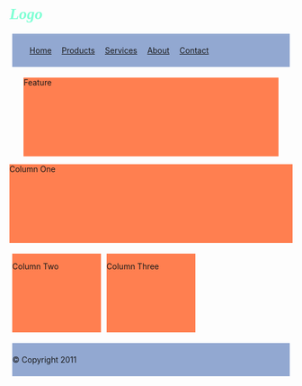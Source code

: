 
<!DOCTYPE html>
<html lang="en-US">
  <head>
    <title>Module 04</title>
    <style>
    			h1 {
				font-family: "Times New Roman", Times, serif;
				font-weight: bold;
				font-style:italic;
				color: #7FFFD4;
				}	
				
			* {
				font-family: Arial, Verdana, sans-serif;
				color: #8A2BE2;
				text-align: center;}
			body {
				background-image:url("https://images.app.goo.gl/RmB7sDvhoiD2ev4BA");
				background position: center;
				background-repeat: no-repeat;
				width: 90%;
				margin: 0 auto;}
			#content {
				overflow: auto;}
			#nav, #feature, #footer {
				margin: 1%;}font-
			.column1, .column2, .column3 {
				background-color: #fefbd8;
				width: 31.3%;
				float: left;
				margin: 1%;}
			.column3 {
				margin-right: 0%;}
			li {
				display: inline;
				padding: 0.5em;}
			#nav, #footer {
				background-color: #92a8d1;
				padding: 0.5em 0;}
			#feature, .article {
				height: 10em;
				margin-bottom: 1em;
				background-color: coral;}
			#feature{
				background-image: url("https://images.app.goo.gl/MgiR4wxjQhPEpFGG6");
				background-size: contain;
				background position: center;
				width: 90%;
				margin: 0 auto;}
  </style>
  </head>
  <body>
		<div id="header">
			<h1>Logo</h1>
			<div id="nav">
				<ul>
					<li><a href="">Home</a></li>
					<li><a href="">Products</a></li>
					<li><a href="">Services</a></li>
					<li><a href="">About</a></li>
					<li><a href="">Contact</a></li>
				</ul>
			</div>
		</div>
		<div id="content">
			<div id="feature">
				<p>Feature</p>
			</div>
			<div class="article column1">
				<p>Column One</p>
			</div>
			<div class="article column2">
				<p>Column Two</p>
			</div>
			<div class="article column3">
				<p>Column Three</p>
			</div>
		</div>
		<div id="footer">
			<p>&copy; Copyright 2011</p>
		</div>
	</body>
</html>
